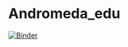# Andromeda_edu

[![Binder](https://mybinder.org/badge_logo.svg)](https://mybinder.org/v2/gh/HannahHan3/Andromeda_edu/main?filepath=Andromeda.ipynb)
